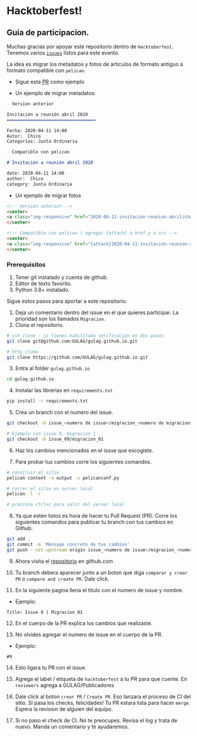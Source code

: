 # Hacktoberfest!

## Guia de participacion.

Muchas gracias por apoyar este repositorio dentro de `Hacktoberfest`.
Tenemos varios [`issues`](https://github.com/GULAG/gulag.github.io/issues) listos para este evento.

La idea es migrar los metadatos y fotos de articulos de formato antiguo a formato compatible con `pelican`.

- Sigue esta [PR](https://github.com/GULAG/gulag.github.io/pull/44) como ejemplo

- Un ejemplo de migrar metadatos:

```md
- Version anterior

Invitación a reunión abril 2020
==================================

Fecha: 2020-04-11 14:00
Autor:  Chico
Categorías: Junta Ordinaria

- Compatible con pelican

# Invitación a reunión abril 2020

date: 2020-04-11 14:00
author:  Chico
category: Junta Ordinaria
```

- Un ejemplo de migrar fotos

```html
<!-- Version anterior -->
<center>
<a class="img-responsive" href="2020-04-11-invitacion-reunion-abril/chat.png"><img class="img-responsive" style="width:60%;height:auto;margin-right:12px;" src="2020-04-11-invitacion-reunion-abril/chat.png" alt="VideoConferencia abril" width="325" height="250"></a>
</center>

<!-- Compatible con pelican | agregar {attach} a href y a src -->
<center>
<a class="img-responsive" href="{attach}2020-04-11-invitacion-reunion-abril/chat.png"><img class="img-responsive" style="width:60%;height:auto;margin-right:12px;" src="{attach}2020-04-11-invitacion-reunion-abril/chat.png" alt="VideoConferencia abril" width="325" height="250"></a>
</center>

```

### Prerequisitos
1. Tener git instalado y cuenta de github.
2. Editor de texto favorito.
3. Python 3.8+ instalado.


Sigue estos pasos para aportar a este repositorio.

1. Deja un comentario dentro del issue en el que quieres participar. La prioridad son los llamados `Migracion`. 
2. Clona el repositorio.

```bash
# ssh clone - si tienes habilitado verificacion en dos pasos
git clone git@github.com:GULAG/gulag.github.io.git

# http clone
git clone https://github.com/GULAG/gulag.github.io.git
```

3. Entra al folder `gulag.github.io`
```bash
cd gulag.github.io
```

4. Instalar las librerias en `requirements.txt`

```bash
pip install -r requirements.txt
```

5. Crea un branch con el numero del issue.

```bash
git checkout -b issue_<numero de issue>/migracion_<numero de migracion>  

# Ejemplo con issue 9, migracion 1
git checkout -b issue_09/migracion_01
```

6. Haz los cambios mencionados en el issue que escogiste.

7. Para probar tus cambios corre los siguientes comandos.

```bash
# construir el sitio
pelican content -o output -s pelicanconf.py

# correr el sitio en server local
pelican -l -r

# presiona ctrl+c para salir del server local
```

8. Ya que esten listos es hora de hacer tu Pull Request (PR). Corre los siguientes comandos para publicar tu branch con tus cambios en Github.

```bash
git add .
git commit -m 'Mensage concreto de tus cambios'
git push --set-upstream origin issue_<numero de issue>/migracion_<numero de migracion>
```

9. Ahora visita el [repositorio](https://github.com/GULAG/gulag.github.io) en github.com

10. Tu branch debera aparecer junto a un boton que diga `comparar y crear PR` o `compare and create PR`. Dale click.

11. En la siguiente pagina llena el titulo con el numero de issue y nombre.

- Ejemplo:

```
Title: Issue 9 | Migracion 01
```

12. En el cuerpo de la PR explica los cambios que realizaste.

13. No olvides agregar el numero de issue en el cuerpo de la PR.

- Ejemplo:

```
#9
```

14. Esto ligara tu PR con el issue.

15. Agrega el label / etiqueta de `hacktoberfest` a tu PR para que cuente. En `reviewers` agrega a GULAG/Publicadores

16. Dale click al boton `crear PR` / `Create PR`. Eso lanzara el proceso de CI del sitio. Si pasa los checks, felicidades! Tu PR estara lista para hacer `merge`. Espera la revision de alguien del equipo.

17. Si no paso el check de CI. No te preocupes. Revisa el log y trata de nuevo. Manda un comentario y te ayudaremos.
